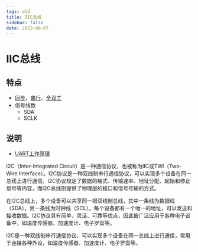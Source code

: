```yaml
---
tags: old
title: IIC总线
sidebar: false
date: 2023-06-07
---
```

# IIC总线

## 特点

- [同步](同步总线.md)、[串行](串行总线.md)、[全双工](全双工总线.md)
- 信号线数
	- SDA
	- SCLK

## 说明

- [UART工作原理](UART工作原理.md)

I2C（Inter-Integrated Circuit）是一种通信协议，也被称为IIC或TWI（Two-Wire Interface）。I2C协议是一种双线制串行通信协议，可以实现多个设备在同一总线上进行通信。I2C协议规定了数据的格式、传输速率、地址分配、起始和停止信号等内容，而I2C总线则提供了物理层的接口和信号传输的方式。

在I2C总线上，多个设备可以共享同一根双线制总线，其中一条线为数据线（SDA），另一条线为时钟线（SCL）。每个设备都有一个唯一的地址，可以发送和接收数据。I2C协议具有简单、灵活、可靠等优点，因此被广泛应用于各种电子设备中，如温度传感器、加速度计、电子罗盘等。

I2C是一种双线制串行通信协议，可以实现多个设备在同一总线上进行通信，常用于连接各种外设，如温度传感器、加速度计、电子罗盘等。